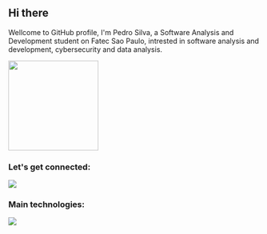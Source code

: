 <h2>Hi there</h2>

<p>
  Wellcome to GitHub profile, I'm Pedro Silva, a Software Analysis and Development student on Fatec Sao Paulo, intrested in software analysis and development, cybersecurity and data analysis.
</p>

<div>
  <!-- <img height="180em" src="https://github-readme-stats.vercel.app/api?username=pedrof3&show_icons=true&theme=tokyonight"/> -->
<img height="180em" src="https://github-readme-stats.vercel.app/api/top-langs/?username=pedrof3&layout=compact&theme=tokyonight"/>
</div>
<div>
  <h3>Let's get connected:</h3>
  <a href="https://www.linkedin.com/in/pedro-da-silva-/">
    <img src="https://skillicons.dev/icons?i=linkedin" />
  </a>
</div>
<div>
  <h3>Main technologies:</h3>
  <img src="https://skillicons.dev/icons?i=typescript,react,nodejs,postgresql,git,linux"/>
</div>
